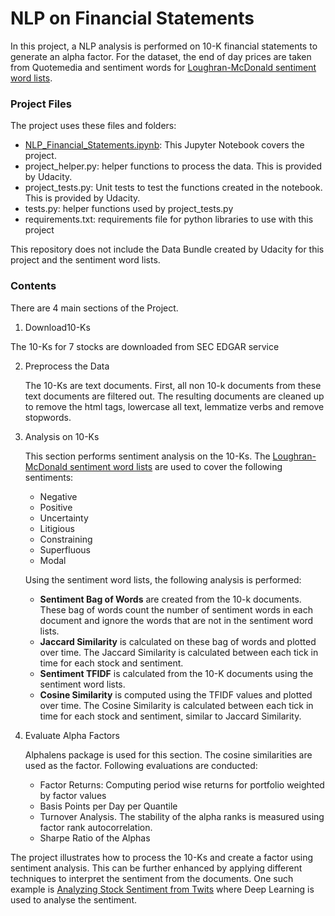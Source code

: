 # NLP on Financial Statements
In this project, a NLP analysis is performed on 10-K financial statements to generate an alpha factor. For the dataset, the end of day prices are taken from Quotemedia and sentiment words for [Loughran-McDonald sentiment word lists](https://sraf.nd.edu/textual-analysis/resources/#LM%20Sentiment%20Word%20Lists).

### Project Files

The project uses these files and folders:

- [NLP_Financial_Statements.ipynb](https://github.com/udaygoel/AI-For-Trading-Udacity/blob/master/NLP%20on%20Financial%20Statements/NLP_Financial_Statements.ipynb): This Jupyter Notebook covers the project. 
- project_helper.py: helper functions to process the data. This is provided by Udacity.
- project_tests.py: Unit tests to test the functions created in the notebook. This is provided by Udacity.
- tests.py: helper functions used by project_tests.py
- requirements.txt: requirements file for python libraries to use with this project

This repository does not include the Data Bundle created by Udacity for this project and the sentiment word lists.

### Contents

There are 4 main sections of the Project.

1.  Download10-Ks

   The 10-Ks for 7 stocks are downloaded from SEC EDGAR service

2. Preprocess the Data

   The 10-Ks are text documents. First, all non 10-k documents from these text documents are filtered out. The resulting documents are cleaned up to remove the html tags, lowercase all text, lemmatize verbs and remove stopwords.
   
3. Analysis on 10-Ks

   This section performs sentiment analysis on the 10-Ks. The [Loughran-McDonald sentiment word lists](https://sraf.nd.edu/textual-analysis/resources/#LM%20Sentiment%20Word%20Lists) are used to cover the following sentiments:

   - Negative
   - Positive
   - Uncertainty
   - Litigious
   - Constraining
   - Superfluous
   - Modal

   Using the sentiment word lists, the following analysis is performed:

   - **Sentiment Bag of Words** are created from the 10-k documents. These bag of words count the number of sentiment words in each document and ignore the words that are not in the sentiment word lists. 
   - **Jaccard Similarity** is calculated on these bag of words and plotted over time. The Jaccard Similarity is calculated between each tick in time for each stock and sentiment.
   - **Sentiment TFIDF** is calculated from the 10-K documents using the sentiment word lists.
   - **Cosine Similarity** is computed using the TFIDF values and plotted over time. The Cosine Similarity is calculated between each tick in time for each stock and sentiment, similar to Jaccard Similarity.

4. Evaluate Alpha Factors

   Alphalens package is used for this section. The cosine similarities are used as the factor. Following evaluations are conducted:

   - Factor Returns: Computing period wise returns for portfolio weighted by factor values 
   - Basis Points per Day per Quantile
   - Turnover Analysis. The stability of the alpha ranks is measured using factor rank autocorrelation.
   - Sharpe Ratio of the Alphas


The project illustrates how to process the 10-Ks and create a factor using sentiment analysis. This can be further enhanced by applying different techniques to interpret the sentiment from the documents. One such example is [Analyzing Stock Sentiment from Twits](https://github.com/udaygoel/AI-For-Trading-Udacity/tree/master/Analyzing%20Stock%20Sentiment%20from%20Twits) where Deep Learning is used to analyse the sentiment. 

